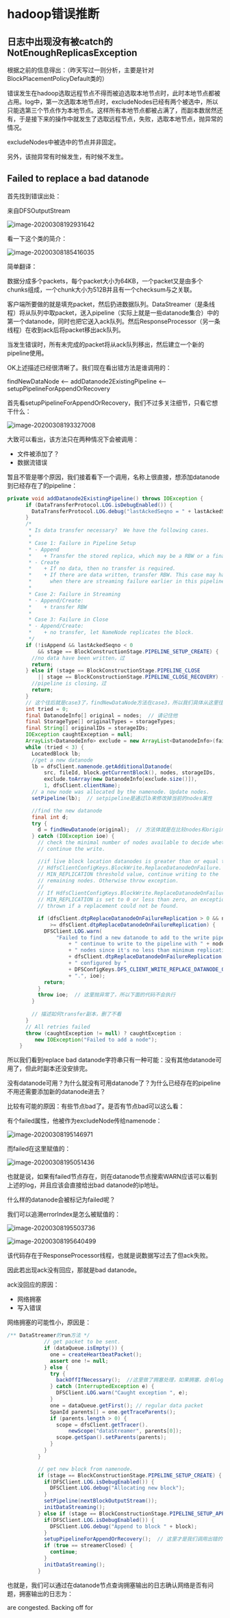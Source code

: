 # hadoop错误推断

## 日志中出现没有被catch的NotEnoughReplicasException

根据之前的信息得出：（昨天写过一则分析，主要是针对BlockPlacementPolicyDefault类的）

错误发生在hadoop选取远程节点不得而被迫选取本地节点时，此时本地节点都被占用。log中，第一次选取本地节点时，excludeNodes已经有两个被选中，所以只能选第三个节点作为本地节点。这样所有本地节点都被占满了，而副本数居然还有，于是接下来的操作中就发生了选取远程节点，失败，选取本地节点，抛异常的情况。

excludeNodes中被选中的节点并非固定。

另外，该抛异常有时候发生，有时候不发生。



## Failed to replace a bad datanode

首先找到错误出处：

来自DFSOutputStream

![image-20200308192931642](hadoop错误推断.assets/image-20200308192931642.png)

看一下这个类的简介：

![image-20200308185416035](hadoop错误推断.assets/image-20200308185416035.png)

简单翻译：

数据分成多个packets，每个packet大小为64KB，一个packet又是由多个chunks组成，一个chunk大小为512B并且有一个checksum与之关联。

客户端所要做的就是填充packet，然后扔进数据队列。DataStreamer（是条线程）将从队列中取packet，送入pipeline（实际上就是一些datanode集合）中的第一个datanode，同时也把它送入ack队列。然后ResponseProcessor（另一条线程）在收到ack后将packet移出ack队列。

当发生错误时，所有未完成的packet将从ack队列移出，然后建立一个新的pipeline使用。

OK上述描述已经很清晰了。我们现在看出错方法是谁调用的：

findNewDataNode <-- addDatanode2ExistingPipeline <-- setupPipelineForAppendOrRecovery

首先看setupPipelineForAppendOrRecovery，我们不过多关注细节，只看它想干什么：

![image-20200308193327008](hadoop错误推断.assets/image-20200308193327008.png)

大致可以看出，该方法只在两种情况下会被调用：

- 文件被添加了？
- 数据流错误

暂且不管是哪个原因，我们接着看下一个调用，名称上很直接，想添加datanode到已经存在了的pipeline：

```java
private void addDatanode2ExistingPipeline() throws IOException {
      if (DataTransferProtocol.LOG.isDebugEnabled()) {
        DataTransferProtocol.LOG.debug("lastAckedSeqno = " + lastAckedSeqno);
      }
      /*
       * Is data transfer necessary?  We have the following cases.
       * 
       * Case 1: Failure in Pipeline Setup
       * - Append
       *    + Transfer the stored replica, which may be a RBW or a finalized.
       * - Create
       *    + If no data, then no transfer is required.
       *    + If there are data written, transfer RBW. This case may happens 
       *      when there are streaming failure earlier in this pipeline.
       *
       * Case 2: Failure in Streaming
       * - Append/Create:
       *    + transfer RBW
       * 
       * Case 3: Failure in Close
       * - Append/Create:
       *    + no transfer, let NameNode replicates the block.
       */
      if (!isAppend && lastAckedSeqno < 0
          && stage == BlockConstructionStage.PIPELINE_SETUP_CREATE) {
        //no data have been written，过
        return;
      } else if (stage == BlockConstructionStage.PIPELINE_CLOSE
          || stage == BlockConstructionStage.PIPELINE_CLOSE_RECOVERY) {
        //pipeline is closing，过
        return;
      }
	  // 这个往后就是case3了，findNewDataNode方法在case3，所以我们具体从这里往下看
      int tried = 0;
      final DatanodeInfo[] original = nodes;  // 请记住他
      final StorageType[] originalTypes = storageTypes;
      final String[] originalIDs = storageIDs;
      IOException caughtException = null;
      ArrayList<DatanodeInfo> exclude = new ArrayList<DatanodeInfo>(failed);
      while (tried < 3) {
        LocatedBlock lb;
        //get a new datanode
        lb = dfsClient.namenode.getAdditionalDatanode(
            src, fileId, block.getCurrentBlock(), nodes, storageIDs,
            exclude.toArray(new DatanodeInfo[exclude.size()]),
            1, dfsClient.clientName);
        // a new node was allocated by the namenode. Update nodes.
        setPipeline(lb);  // setpipeline是通过lb来修改掉当前的nodes属性

        //find the new datanode
        final int d;
        try {
          d = findNewDatanode(original);  // 方法体就是在比较nodes和original，找出新添加的datanode，我们的出错点就在这里
        } catch (IOException ioe) {
          // check the minimal number of nodes available to decide whether to
          // continue the write.

          //if live block location datanodes is greater than or equal to
          // HdfsClientConfigKeys.BlockWrite.ReplaceDatanodeOnFailure.
          // MIN_REPLICATION threshold value, continue writing to the
          // remaining nodes. Otherwise throw exception.
          //
          // If HdfsClientConfigKeys.BlockWrite.ReplaceDatanodeOnFailure.
          // MIN_REPLICATION is set to 0 or less than zero, an exception will be
          // thrown if a replacement could not be found.

          if (dfsClient.dtpReplaceDatanodeOnFailureReplication > 0 && nodes.length
              >= dfsClient.dtpReplaceDatanodeOnFailureReplication) {
            DFSClient.LOG.warn(
                "Failed to find a new datanode to add to the write pipeline, "
                    + " continue to write to the pipeline with " + nodes.length
                    + " nodes since it's no less than minimum replication: "
                    + dfsClient.dtpReplaceDatanodeOnFailureReplication
                    + " configured by "
                    + DFSConfigKeys.DFS_CLIENT_WRITE_REPLACE_DATANODE_ON_FAILURE_MIN_REPLICATION_KEY
                    + ".", ioe);
            return;
          }
          throw ioe;  // 这里抛异常了，所以下面的代码不会执行
        }
        
        // 描述如何transfer副本，删了不看
      }
      // All retries failed
      throw (caughtException != null) ? caughtException :
         new IOException("Failed to add a node");
    }
```

所以我们看到replace bad datanode字符串只有一种可能：没有其他datanode可用了，但此时副本还没安排完。

没有datanode可用？为什么就没有可用datanode了？为什么已经存在的pipeline不用还需要添加新的datanode进去？

比较有可能的原因：有些节点bad了。是否有节点bad可以这么看：

有个failed属性，他被作为excludeNode传给namenode：

![image-20200308195146971](hadoop错误推断.assets/image-20200308195146971.png)

而failed在这里赋值的：

![image-20200308195051436](hadoop错误推断.assets/image-20200308195051436.png)

也就是说，如果有failed节点存在，则在datanode节点搜索WARN应该可以看到上述的log，并且应该会直接给出bad datanode的ip地址。

什么样的datanode会被标记为failed呢？

我们可以追溯errorIndex是怎么被赋值的：

![image-20200308195503736](hadoop错误推断.assets/image-20200308195503736.png)

![image-20200308195640499](hadoop错误推断.assets/image-20200308195640499.png)

该代码存在于ResponseProcessor线程，也就是说数据写过去了但ack失败。

因此若出现ack没有回应，那就是bad datanode。

ack没回应的原因：

- 网络拥塞
- 写入错误

网络拥塞的可能性小，原因是：

```java
/** DataStreamer的run方法 */
			// get packet to be sent.
            if (dataQueue.isEmpty()) {
              one = createHeartbeatPacket();
              assert one != null;
            } else {
              try {
                backOffIfNecessary();  //这里做了拥塞处理，如果拥塞，会有log输出
              } catch (InterruptedException e) {
                DFSClient.LOG.warn("Caught exception ", e);
              }
              one = dataQueue.getFirst(); // regular data packet
              SpanId parents[] = one.getTraceParents();
              if (parents.length > 0) {
                scope = dfsClient.getTracer().
                    newScope("dataStreamer", parents[0]);
                scope.getSpan().setParents(parents);
              }
            }
          }

          // get new block from namenode.
          if (stage == BlockConstructionStage.PIPELINE_SETUP_CREATE) {
            if(DFSClient.LOG.isDebugEnabled()) {
              DFSClient.LOG.debug("Allocating new block");
            }
            setPipeline(nextBlockOutputStream());
            initDataStreaming();
          } else if (stage == BlockConstructionStage.PIPELINE_SETUP_APPEND) {
            if(DFSClient.LOG.isDebugEnabled()) {
              DFSClient.LOG.debug("Append to block " + block);
            }
            setupPipelineForAppendOrRecovery();  // 这里才是我们调用出错的位置
            if (true == streamerClosed) {
              continue;
            }
            initDataStreaming();
          }
```

也就是，我们可以通过在datanode节点查询拥塞输出的日志确认网络是否有问题，拥塞输出的日志为：

are congested. Backing off for

